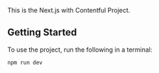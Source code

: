 This is the Next.js with Contentful Project.

## Getting Started

To use the project, run the following in a terminal:

```bash
npm run dev
```
